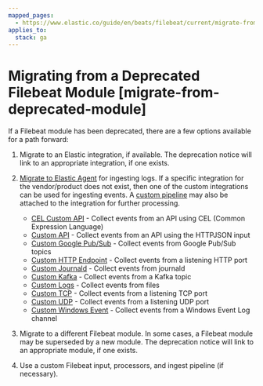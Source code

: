 ```yaml
---
mapped_pages:
  - https://www.elastic.co/guide/en/beats/filebeat/current/migrate-from-deprecated-module.html
applies_to:
  stack: ga
---
```


# Migrating from a Deprecated Filebeat Module [migrate-from-deprecated-module]

If a Filebeat module has been deprecated, there are a few options available for a path forward:

1. Migrate to an Elastic integration, if available. The deprecation notice will link to an appropriate integration, if one exists.
2. [Migrate to Elastic Agent](docs-content://reference/fleet/migrate-from-beats-to-elastic-agent.md) for ingesting logs. If a specific integration for the vendor/product does not exist, then one of the custom integrations can be used for ingesting events. A [custom pipeline](docs-content://reference/fleet/data-streams-pipeline-tutorial.md) may also be attached to the integration for further processing.

    * [CEL Custom API](integration-docs://reference/cel/index.md) - Collect events from an API using CEL (Common Expression Language)
    * [Custom API](integration-docs://reference/httpjson/index.md) - Collect events from an API using the HTTPJSON input
    * [Custom Google Pub/Sub](integration-docs://reference/gcp_pubsub/index.md) - Collect events from Google Pub/Sub topics
    * [Custom HTTP Endpoint](integration-docs://reference/http_endpoint/index.md) - Collect events from a listening HTTP port
    * [Custom Journald](integration-docs://reference/journald/index.md) - Collect events from journald
    * [Custom Kafka](integration-docs://reference/kafka_log/index.md) - Collect events from a Kafka topic
    * [Custom Logs](integration-docs://reference/log/index.md) - Collect events from files
    * [Custom TCP](integration-docs://reference/tcp/index.md) - Collect events from a listening TCP port
    * [Custom UDP](integration-docs://reference/udp/index.md) - Collect events from a listening UDP port
    * [Custom Windows Event](integration-docs://reference/winlog/index.md) - Collect events from a Windows Event Log channel

3. Migrate to a different Filebeat module. In some cases, a Filebeat module may be superseded by a new module. The deprecation notice will link to an appropriate module, if one exists.
4. Use a custom Filebeat input, processors, and ingest pipeline (if necessary).

